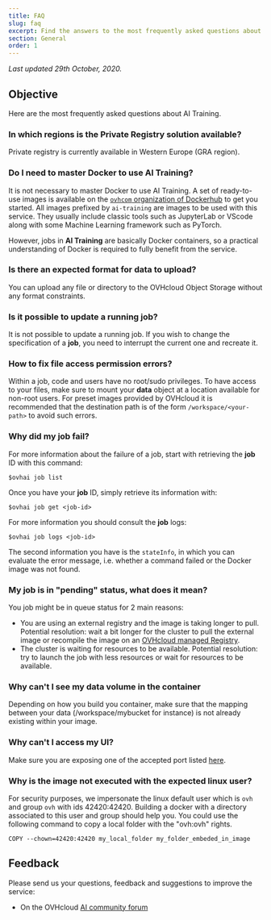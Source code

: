 ```yaml
---
title: FAQ
slug: faq
excerpt: Find the answers to the most frequently asked questions about OVHcloud AI Training
section: General
order: 1
---
```

*Last updated 29th October, 2020.*

## Objective

Here are the most frequently asked questions about AI Training.

### In which regions is the Private Registry solution available?

Private registry is currently available in Western Europe (GRA region).

### Do I need to master Docker to use AI Training?

It is not necessary to master Docker to use AI Training. A set of ready-to-use images is available on the [`ovhcom` organization of Dockerhub](https://hub.docker.com/u/ovhcom) to get you started. All images prefixed by `ai-training` are images to be used with this service. They usually include classic tools such as JupyterLab or VScode along with some Machine Learning framework such as PyTorch.

However, jobs in **AI Training** are basically Docker containers, so a practical understanding of Docker is required to fully benefit from the service.

### Is there an expected format for data to upload?

You can upload any file or directory to the OVHcloud Object Storage without any format constraints.

### Is it possible to update a running job?

It is not possible to update a running job. If you wish to change the specification of a **job**, you need to interrupt the current one and recreate it.

### How to fix file access permission errors?

Within a job, code and users have no root/sudo privileges. To have access to your files, make sure to mount your **data** object at a location available for non-root users. For preset images provided by OVHcloud it is recommended that the destination path is of the form `/workspace/<your-path>` to avoid such errors.

### Why did my job fail?

For more information about the failure of a job, start with retrieving the **job** ID with this command:

``` {.console}
$ovhai job list
```

Once you have your **job** ID, simply retrieve its information with:

``` {.console}
$ovhai job get <job-id>
```

For more information you should consult the **job** logs:

``` {.console}
$ovhai job logs <job-id>
```

The second information you have is the `stateInfo`, in which you can evaluate the error message, i.e. whether a command failed or the Docker image was not found.

### My job is in "pending" status, what does it mean?

You job might be in queue status for 2 main reasons:

-   You are using an external registry and the image is taking longer to pull. Potential resolution: wait a bit longer for the cluster to pull the external image or recompile the image on an [OVHcloud managed Registry](https://www.ovhcloud.com/asia/public-cloud/managed-private-registry/).
-   The cluster is waiting for resources to be available. Potential resolution: try to launch the job with less resources or wait for resources to be available.

### Why can't I see my data volume in the container 

Depending on how you build you container, make sure that the mapping between your data (/workspace/mybucket for instance) is not already existing within your image.

### Why can't I access my UI?

Make sure you are exposing one of the accepted port listed [here](../capabilities/#available-ports-to-public-network).

### Why is the image not executed with the expected linux user?

For security purposes, we impersonate the linux default user which is `ovh` and group `ovh` with ids 42420:42420.
Building a docker with a directory associated to this user and group should help you.
You could use the following command to copy a local folder with the "ovh:ovh" rights.

``` {.console}
COPY --chown=42420:42420 my_local_folder my_folder_embeded_in_image
```

## Feedback

Please send us your questions, feedback and suggestions to improve the service:

-   On the OVHcloud [AI community forum](https://community.ovh.com/c/platform/ai-ml)
